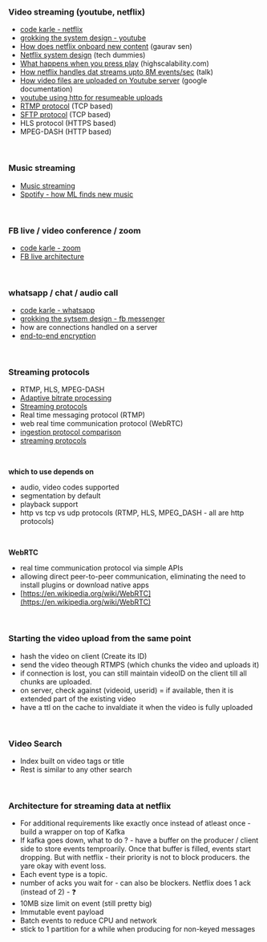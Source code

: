 ### Video streaming (youtube, netflix)

- [code karle - netflix](https://www.youtube.com/watch?v=lYoSd2WCJTo&feature=emb_logo&ab_channel=codeKarle)
- [grokking the system design - youtube](https://www.educative.io/courses/grokking-the-system-design-interview/xV26VjZ7yMl)
- [How does netflix onboard new content](https://www.youtube.com/watch?v=x9Hrn0oNmJM) (gaurav sen)
- [Netflix system design](https://www.youtube.com/watch?v=psQzyFfsUGU) (tech dummies)
- [What happens when you press play](http://highscalability.com/blog/2017/12/11/netflix-what-happens-when-you-press-play.html) (highscalability.com)
- [How netflix handles dat streams upto 8M events/sec](https://www.youtube.com/watch?v=WuRazsX-MBY) (talk)
- [How video files are uploaded on Youtube server](https://support.google.com/youtube/answer/3070500?hl=en) (google documentation)
- [youtube using http for resumeable uploads](https://developers.google.com/youtube/v3/guides/using_resumable_upload_protocol)
- [RTMP protocol](https://www.youtube.com/watch?v=AoRepm5ks80&ab_channel=Heavybit) (TCP based)
- [SFTP protocol](https://www.youtube.com/watch?v=OE34VJCPMVQ&ab_channel=ExaVault) (TCP based)
- HLS protocol (HTTPS based)
- MPEG-DASH (HTTP based)

&nbsp;

### Music streaming

- [Music streaming](https://www.youtube.com/watch?v=ks-CS41AiQs&ab_channel=ReachGoals)
- [Spotify - how ML finds new music](https://medium.com/s/story/spotifys-discover-weekly-how-machine-learning-finds-your-new-music-19a41ab76efe)

&nbsp;

### FB live / video conference / zoom

- [code karle - zoom](https://www.youtube.com/watch?v=G32ThJakeHk&ab_channel=codeKarle)
- [FB live architecture](https://www.youtube.com/watch?v=IO4teCbHvZw&t=1452s&ab_channel=InfoQ)

&nbsp;

### whatsapp / chat / audio call

- [code karle - whatsapp](https://www.youtube.com/watch?v=RjQjbJ2UJDg&feature=emb_logo&ab_channel=codeKarle)
- [grokking the sytsem design - fb messenger](https://www.educative.io/courses/grokking-the-system-design-interview/B8R22v0wqJo)
- how are connections handled on a server
- [end-to-end encryption](https://www.youtube.com/watch?v=jkV1KEJGKRA&ab_channel=Computerphile)

&nbsp;

### Streaming protocols
- RTMP, HLS, MPEG-DASH
- [Adaptive bitrate processing](https://en.wikipedia.org/wiki/Adaptive_bitrate_streaming)
- [Streaming protocols](https://www.dacast.com/blog/video-streaming-protocol/)
- Real time messaging protocol (RTMP)
- web real time communication protocol (WebRTC)
- [ingestion protocol comparison](https://developers.google.com/youtube/v3/live/guides/ingestion-protocol-comparison)
- [streaming protocols](https://www.dacast.com/blog/streaming-protocols/)

&nbsp;

  **which to use depends on**
  - audio, video codes supported
  - segmentation by default
  - playback support
  - http vs tcp vs udp protocols (RTMP, HLS, MPEG_DASH - all are http protocols)
  
 &nbsp;
 
 **WebRTC**
 - real time communication protocol via simple APIs
- allowing direct peer-to-peer communication, eliminating the need to install plugins or download native apps
- [https://en.wikipedia.org/wiki/WebRTC](https://en.wikipedia.org/wiki/WebRTC)


&nbsp;

### Starting the video upload from the same point

- hash the video on client (Create its ID)
- send the video theough RTMPS (which chunks the video and uploads it)
- if connection is lost, you can still maintain videoID on the client till all chunks are uploaded.
- on server, check against (videoid, userid) = if available, then it is extended part of the existing video
- have a ttl on the cache to invaldiate it when the video is fully uploaded

&nbsp;

### Video Search

- Index built on video tags or title
- Rest is similar to any other search

&nbsp;

### Architecture for streaming data at netflix

- For additional requirements like exactly once instead of atleast once - build a wrapper on top of Kafka
- If kafka goes down, what to do ? - have a buffer on the producer / client side to store events temproarily. Once that buffer is filled, events start dropping. But with netflix - their priority is not to block producers. the yare okay with event loss.
- Each event type is a topic.
- number of acks you wait for - can also be blockers. Netflix does 1 ack (instead of 2) - :question:
- 10MB size limit on event (still pretty big)
- Immutable event payload
- Batch events to reduce CPU and network
- stick to 1 partition for a while when producing for non-keyed messages
